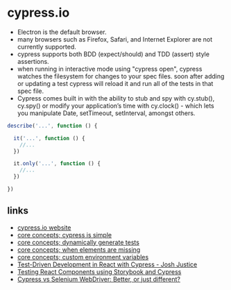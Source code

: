 # cypress.io

* Electron is the default browser.
* many browsers such as Firefox, Safari, and Internet Explorer are not currently supported.
* cypress supports both BDD (expect/should) and TDD (assert) style assertions.
* when running in interactive mode using "cypress open", cypress watches the filesystem for changes to your spec files. soon after adding or updating a test cypress will reload it and run all of the tests in that spec file.
* Cypress comes built in with the ability to stub and spy with cy.stub(), cy.spy() or modify your application’s time with cy.clock() - which lets you manipulate Date, setTimeout, setInterval, amongst others.

```javascript
describe('...', function () {

  it('...', function () {
    //...
  })

  it.only('...', function () {
    //...
  })

})
```

## links
* [cypress.io website](https://www.cypress.io/)
* [core concepts; cypress is simple](https://docs.cypress.io/guides/core-concepts/introduction-to-cypress.html#Cypress-Is-Simple)
* [core concepts; dynamically generate tests](https://docs.cypress.io/guides/core-concepts/writing-and-organizing-tests.html#Dynamically-Generate-Tests)
* [core concepts; when elements are missing](https://docs.cypress.io/guides/core-concepts/introduction-to-cypress.html#When-Elements-Are-Missing)
* [core concepts; custom environment variables](https://docs.cypress.io/guides/guides/continuous-integration.html#Custom-Environment-Variables)
* [Test-Driven Development in React with Cypress - Josh Justice](https://vimeo.com/298277470)
* [Testing React Components using Storybook and Cypress](https://medium.com/@mtiller/testing-react-components-using-storybook-and-cypress-1689a27f55aa)
* [Cypress vs Selenium WebDriver: Better, or just different?](https://applitools.com/blog/cypress-vs-selenium-webdriver-better-or-just-different)
